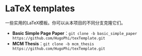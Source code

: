 # LaTeX templates 

一些实用的LaTeX模板。你可以从本项目的不同分支克隆它们。

- **Basic Simple Page Paper**：`git clone -b basic_simple_paper https://github.com/HugoPhi/texTemplate.git` 
- **MCM Thesis**：`git clone -b mcm_thesis https://github.com/HugoPhi/texTemplate.git` 
